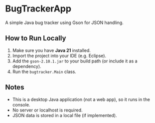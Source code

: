 # BugTrackerApp

A simple Java bug tracker using Gson for JSON handling.

## How to Run Locally

1. Make sure you have **Java 21** installed.
2. Import the project into your IDE (e.g. Eclipse).
3. Add the `gson-2.10.1.jar` to your build path (or include it as a dependency).
4. Run the `bugtracker.Main` class.

## Notes

- This is a desktop Java application (not a web app), so it runs in the console.
- No server or localhost is required.
- JSON data is stored in a local file (if implemented).
